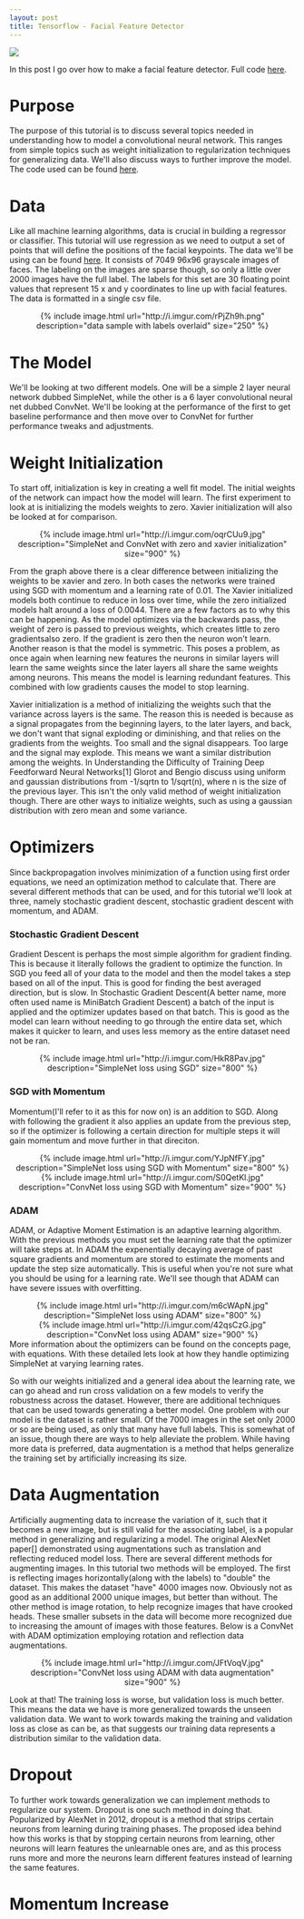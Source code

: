 ```yaml
---
layout: post
title: Tensorflow - Facial Feature Detector
---
```

![](http://i.imgur.com/90KjE6A.png?2)

In this post I go over how to make a facial feature detector. Full code [here](https://github.com/sdeck51/CNNTutorials/blob/master/7.%20FacialFeatureDetection_Tutorial/FaceDetector4.ipynb).

# Purpose
The purpose of this tutorial is to discuss several topics needed in understanding how to model a convolutional neural network. This ranges from simple topics such as weight initialization to regularization techniques for generalizing data. We'll also discuss ways to further improve the model. The code used can be found [here](https://github.com/sdeck51/CNNTutorials/blob/master/7.%20FacialFeatureDetection_Tutorial/FaceDetector4.ipynb).

# Data
Like all machine learning algorithms, data is crucial in building a regressor or classifier. This tutorial will use regression as we need to output a set of points that will define the positions of the facial keypoints. The data we'll be using can be found [here](https://www.kaggle.com/c/facial-keypoints-detection/data). It consists of 7049 96x96 grayscale images of faces. The labeling on the images are sparse though, so only a little over 2000 images have the full label. The labels for this set are 30 floating point values that represent 15 x and y coordinates to line up with facial features. The data is formatted in a single csv file.
<center>{% include image.html url="http://i.imgur.com/rPjZh9h.png"
description="data sample with labels overlaid" size="250" %}</center>

# The Model
We'll be looking at two different models. One will be a simple 2 layer neural network dubbed SimpleNet, while the other is a 6 layer convolutional neural net dubbed ConvNet. We'll be looking at the performance of the first to get baseline performance and then move over to ConvNet for further performance tweaks and adjustments.

# Weight Initialization
To start off, initialization is key in creating a well fit model. The initial weights of the network can impact how the model will learn. The first experiment to look at is initializing the models weights to zero. Xavier initialization will also be looked at for comparison.

<center>{% include image.html url="http://i.imgur.com/oqrCUu9.jpg"
description="SimpleNet and ConvNet with zero and xavier initialization" size="900" %}</center>

From the graph above there is a clear difference between initializing the weights to be xavier and zero. In both cases the networks were trained using SGD with momentum and a learning rate of 0.01. The Xavier initialized models both continue to reduce in loss over time, while the zero initialized models halt around a loss of 0.0044. There are a few factors as to why this can be happening. As the model optimizes via the backwards pass, the weight of zero is passed to previous weights, which creates little to zero gradientsalso zero. If the gradient is zero then the neuron won't learn. Another reason is that the model is symmetric. This poses a problem, as once again when learning new features the neurons in similar layers will learn the same weights since the later layers all share the same weights among neurons. This means the model is learning redundant features. This combined with low gradients causes the model to stop learning.

Xavier initialization is a method of initializing the weights such that the variance across layers is the same. The reason this is needed is because as a signal propagates from the beginning layers, to the later layers, and back, we don't want that signal exploding or diminishing, and that relies on the gradients from the weights. Too small and the signal disappears. Too large and the signal may explode.  This means we want a similar distribution among the weights. In Understanding the Difficulty of Training Deep Feedforward Neural Networks[1] Glorot and Bengio discuss using uniform and gaussian distributions  from -1/sqrtn to 1/sqrt(n), where n is the size of the previous layer.  This isn't the only valid method of weight initialization though. There are other ways to initialize weights, such as using a gaussian distribution with zero mean and some variance.

# Optimizers
Since backpropagation involves minimization of a function using first order equations, we need an optimization method to calculate that. There are several different methods that can be used, and for this tutorial we'll look at three, namely stochastic gradient descent, stochastic gradient descent with momentum, and ADAM. 

### Stochastic Gradient Descent
Gradient Descent is perhaps the most simple algorithm for gradient finding. This is because it literally follows the gradient to optimize the function. In SGD you feed all of your data to the model and then the model takes a step based on all of the input. This is good for finding the best averaged direction, but is slow. In Stochastic Gradient Descent(A better name, more often used name is MiniBatch Gradient Descent) a batch of the input is applied and the optimizer updates based on that batch. This is good as the model can learn without needing to go through the entire data set, which makes it quicker to learn, and uses less memory as the entire dataset need not be ran.

<center>{% include image.html url="http://i.imgur.com/HkR8Pav.jpg"
description="SimpleNet loss using SGD" size="800" %}</center>

### SGD with Momentum
Momentum(I'll refer to it as this for now on) is an addition to SGD. Along with following the gradient it also applies an update from the previous step, so if the optimizer is following a certain direction for multiple steps it will gain momentum and move further in that direciton.

<center>{% include image.html url="http://i.imgur.com/YJpNfFY.jpg"
description="SimpleNet loss using SGD with Momentum" size="800" %}</center>

<center>{% include image.html url="http://i.imgur.com/S0QetKl.jpg"
description="ConvNet loss using SGD with Momentum" size="900" %}</center>

### ADAM 
ADAM, or Adaptive Moment Estimation is an adaptive learning algorithm. With the previous methods you must set the learning rate that the optimizer will take steps at. In ADAM the expenentially decaying average of past square gradients and momentum are stored to estimate the moments and update the step size automatically. This is useful when you're not sure what you should be using for a learning rate. We'll see though that ADAM can have severe issues with overfitting.

<center>{% include image.html url="http://i.imgur.com/m6cWApN.jpg"
description="SimpleNet loss using ADAM" size="800" %}</center>


<center>{% include image.html url="http://i.imgur.com/42qsCzG.jpg"
description="ConvNet loss using ADAM" size="900" %}</center>
More information about the optimizers can be found on the concepts page, with equations. With these detailed lets look at how they handle optimizing SimpleNet at varying learning rates.


So with our weights initialized and a general idea about the learning rate, we can go ahead and run cross validation on a few models to verify the robustness across the dataset. However, there are additional techniques that can be used towards generating a better model. One problem with our model is the dataset is rather small. Of the 7000 images in the set only 2000 or so are being used, as only that many have full labels. This is somewhat of an issue, though there are ways to help alleviate the problem. While having more data is preferred, data augmentation is a method that helps generalize the training set by artificially increasing its size.

# Data Augmentation
Artificially augmenting data to increase the variation of it, such that it becomes a new image, but is still valid for the associating label, is a popular method in generalizing and regularizing a model. The original AlexNet paper[] demonstrated using augmentations such as translation and reflecting reduced model loss. There are several different methods for augmenting images. In this tutorial two methods will be employed. The first is reflecting images horizontally(along with the labels) to "double" the dataset. This makes the dataset "have" 4000 images now. Obviously not as good as an additional 2000 unique images, but better than without. The other method is image rotation, to help recognize images that have crooked heads. These smaller subsets in the data will become more recognized due to increasing the amount of images with those features. Below is a ConvNet with ADAM optimization employing rotation and reflection data augmentations.


<center>{% include image.html url="http://i.imgur.com/JFtVoqV.jpg"
description="ConvNet loss using ADAM with data augmentation" size="900" %}</center>

Look at that! The training loss is worse, but validation loss is much better. This means the data we have is more generalized towards the unseen validation data. We want to work towards making the training and validation loss as close as can be, as that suggests our training data represents a distribution similar to the validation data.

# Dropout
To further work towards generalization we can implement methods to regularize our system. Dropout is one such method in doing that. Popularized by AlexNet in 2012, dropout is a method that strips certain neurons from learning during training phases. The proposed idea behind how this works is that by stopping certain neurons from learning, other neurons will learn features the unlearnable ones are, and as this process runs more and more the neurons learn different features instead of learning the same features. 

# Momentum Increase
